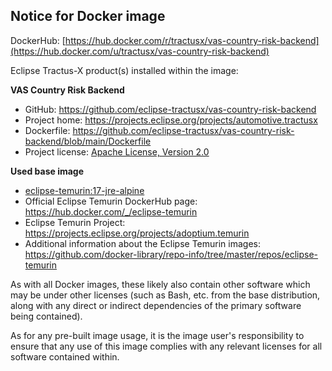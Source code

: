 ## Notice for Docker image

DockerHub: [https://hub.docker.com/r/tractusx/vas-country-risk-backend](https://hub.docker.com/u/tractusx/vas-country-risk-backend)

Eclipse Tractus-X product(s) installed within the image:

**VAS Country Risk Backend**

- GitHub: https://github.com/eclipse-tractusx/vas-country-risk-backend 
- Project home: https://projects.eclipse.org/projects/automotive.tractusx
- Dockerfile: https://github.com/eclipse-tractusx/vas-country-risk-backend/blob/main/Dockerfile
- Project license: [Apache License, Version 2.0](https://github.com/eclipse-tractusx/vas-country-risk-backend/blob/main/LICENSE)

**Used base image**

- [eclipse-temurin:17-jre-alpine](https://github.com/adoptium/containers)
- Official Eclipse Temurin DockerHub page: https://hub.docker.com/_/eclipse-temurin
- Eclipse Temurin Project: https://projects.eclipse.org/projects/adoptium.temurin
- Additional information about the Eclipse Temurin images: https://github.com/docker-library/repo-info/tree/master/repos/eclipse-temurin


As with all Docker images, these likely also contain other software which may be under other licenses
(such as Bash, etc. from the base distribution, along with any direct or indirect dependencies of the primary software being contained).

As for any pre-built image usage, it is the image user's responsibility to ensure that any use of this image complies with any relevant licenses for all software contained within.
